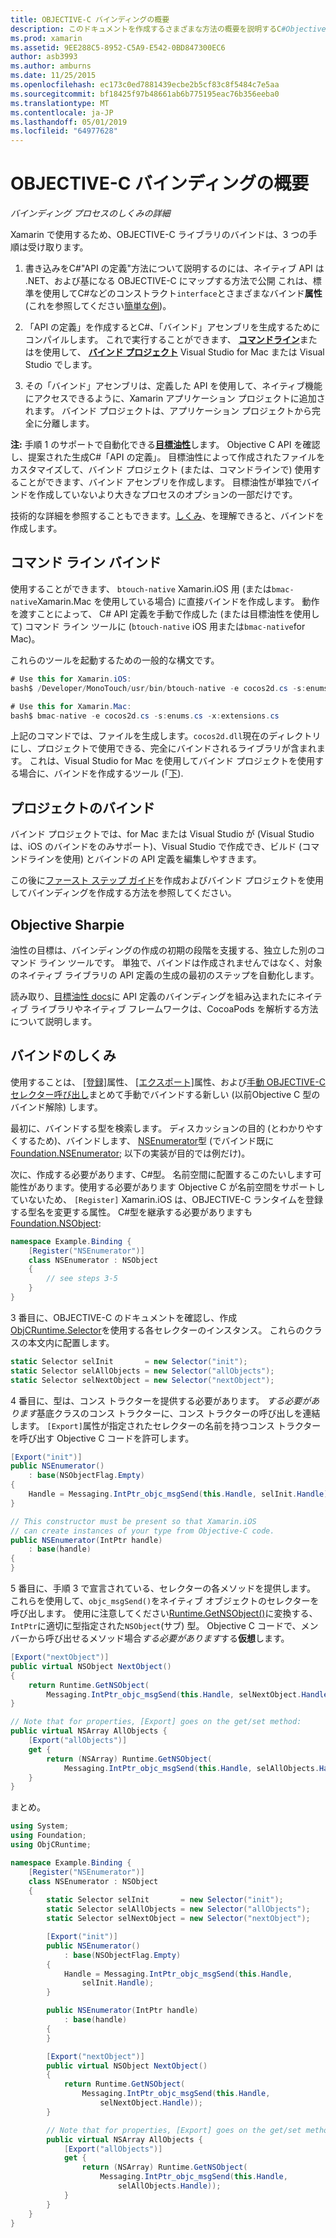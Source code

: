 ```yaml
---
title: OBJECTIVE-C バインディングの概要
description: このドキュメントを作成するさまざまな方法の概要を説明するC#Objective C コード、コマンド ライン バインド、バインド プロジェクトの場合は、目的の油性などのバインド。 また、バインドの動作方法も説明します。
ms.prod: xamarin
ms.assetid: 9EE288C5-8952-C5A9-E542-0BD847300EC6
author: asb3993
ms.author: amburns
ms.date: 11/25/2015
ms.openlocfilehash: ec173c0ed7881439ecbe2b5cf83c8f5484c7e5aa
ms.sourcegitcommit: bf18425f97b48661ab6b775195eac76b356eeba0
ms.translationtype: MT
ms.contentlocale: ja-JP
ms.lasthandoff: 05/01/2019
ms.locfileid: "64977628"
---
```

# <a name="overview-of-objective-c-bindings"></a>OBJECTIVE-C バインディングの概要

_バインディング プロセスのしくみの詳細_

Xamarin で使用するため、OBJECTIVE-C ライブラリのバインドは、3 つの手順は受け取ります。

1. 書き込みをC#"API の定義"方法について説明するのには、ネイティブ API は .NET、および基になる OBJECTIVE-C にマップする方法で公開 これは、標準を使用してC#などのコンストラクト`interface`とさまざまなバインド**属性**(これを参照してください[簡単な例](~/cross-platform/macios/binding/objective-c-libraries.md#Binding_an_API))。

2. 「API の定義」を作成するとC#、「バインド」アセンブリを生成するためにコンパイルします。 これで実行することができます、 [**コマンドライン**](#commandline)またはを使用して、 [**バインド プロジェクト**](#bindingproject) Visual Studio for Mac または Visual Studio でします。

3. その「バインド」アセンブリは、定義した API を使用して、ネイティブ機能にアクセスできるように、Xamarin アプリケーション プロジェクトに追加されます。
  バインド プロジェクトは、アプリケーション プロジェクトから完全に分離します。

**注:** 手順 1 のサポートで自動化できる[**目標油性**](#objectivesharpie)します。 Objective C API を確認し、提案された生成C#「API の定義」。 目標油性によって作成されたファイルをカスタマイズして、バインド プロジェクト (または、コマンドラインで) 使用することができます、バインド アセンブリを作成します。 目標油性が単独でバインドを作成していないより大きなプロセスのオプションの一部だけです。

技術的な詳細を参照することもできます。[しくみ](#howitworks)、を理解できると、バインドを作成します。

<a name="Command_Line_Bindings" /><a name="commandline" />

## <a name="command-line-bindings"></a>コマンド ライン バインド

使用することができます、 `btouch-native` Xamarin.iOS 用 (または`bmac-native`Xamarin.Mac を使用している場合) に直接バインドを作成します。 動作を渡すことによって、 C# API 定義を手動で作成した (または目標油性を使用して) コマンド ライン ツールに (`btouch-native` iOS 用または`bmac-native`for Mac)。


これらのツールを起動するための一般的な構文です。

```csharp
# Use this for Xamarin.iOS:
bash$ /Developer/MonoTouch/usr/bin/btouch-native -e cocos2d.cs -s:enums.cs -x:extensions.cs
```

```csharp
# Use this for Xamarin.Mac:
bash$ bmac-native -e cocos2d.cs -s:enums.cs -x:extensions.cs
```

上記のコマンドでは、ファイルを生成します。`cocos2d.dll`現在のディレクトリにし、プロジェクトで使用できる、完全にバインドされるライブラリが含まれます。 これは、Visual Studio for Mac を使用してバインド プロジェクトを使用する場合に、バインドを作成するツール (「[下](#bindingproject)).


<a name="bindingproject" />

## <a name="binding-project"></a>プロジェクトのバインド

バインド プロジェクトでは、for Mac または Visual Studio が (Visual Studio は、iOS のバインドをのみサポート)、Visual Studio で作成でき、ビルド (コマンドラインを使用) とバインドの API 定義を編集しやすきます。

この後に[ファースト ステップ ガイド](~/cross-platform/macios/binding/objective-c-libraries.md#Getting_Started)を作成およびバインド プロジェクトを使用してバインディングを作成する方法を参照してください。

<a name="objectivesharpie" />

## <a name="objective-sharpie"></a>Objective Sharpie

油性の目標は、バインディングの作成の初期の段階を支援する、独立した別のコマンド ライン ツールです。 単独で、バインドは作成されませんではなく、対象のネイティブ ライブラリの API 定義の生成の最初のステップを自動化します。

読み取り、[目標油性 docs](~/cross-platform/macios/binding/objective-sharpie/index.md)に API 定義のバインディングを組み込まれたにネイティブ ライブラリやネイティブ フレームワークは、CocoaPods を解析する方法について説明します。

<a name="howitworks" />

## <a name="how-binding-works"></a>バインドのしくみ

使用することは、 [[登録]](xref:Foundation.RegisterAttribute)属性、 [[エクスポート]](xref:Foundation.ExportAttribute)属性、および[手動 OBJECTIVE-C セレクター呼び出し](~/ios/internals/objective-c-selectors.md)まとめて手動でバインドする新しい (以前Objective C 型のバインド解除) します。

最初に、バインドする型を検索します。 ディスカッションの目的 (とわかりやすくするため)、バインドします、 [NSEnumerator](https://developer.apple.com/iphone/library/documentation/Cocoa/Reference/Foundation/Classes/NSEnumerator_Class/Reference/Reference.html)型 (でバインド既に[Foundation.NSEnumerator](xref:Foundation.NSEnumerator); 以下の実装が目的では例だけ)。

次に、作成する必要があります、C#型。 名前空間に配置するこのたいします可能性があります。使用する必要があります Objective C が名前空間をサポートしていないため、 `[Register]` Xamarin.iOS は、OBJECTIVE-C ランタイムを登録する型名を変更する属性。 C#型を継承する必要がありますも[Foundation.NSObject](xref:Foundation.NSObject):

```csharp
namespace Example.Binding {
    [Register("NSEnumerator")]
    class NSEnumerator : NSObject
    {
        // see steps 3-5
    }
}
```

3 番目に、OBJECTIVE-C のドキュメントを確認し、作成[ObjCRuntime.Selector](xref:ObjCRuntime.Selector)を使用する各セレクターのインスタンス。 これらのクラスの本文内に配置します。

```csharp
static Selector selInit       = new Selector("init");
static Selector selAllObjects = new Selector("allObjects");
static Selector selNextObject = new Selector("nextObject");
```

4 番目に、型は、コンス トラクターを提供する必要があります。 *する必要があります*基底クラスのコンス トラクターに、コンス トラクターの呼び出しを連結します。 `[Export]`属性が指定されたセレクターの名前を持つコンス トラクターを呼び出す Objective C コードを許可します。

```csharp
[Export("init")]
public NSEnumerator()
    : base(NSObjectFlag.Empty)
{
    Handle = Messaging.IntPtr_objc_msgSend(this.Handle, selInit.Handle);
}
```

```csharp
// This constructor must be present so that Xamarin.iOS
// can create instances of your type from Objective-C code.
public NSEnumerator(IntPtr handle)
    : base(handle)
{
}
```

5 番目に、手順 3 で宣言されている、セレクターの各メソッドを提供します。 これらを使用して、`objc_msgSend()`をネイティブ オブジェクトのセレクターを呼び出します。 使用に注意してください[Runtime.GetNSObject()](xref:ObjCRuntime.Runtime.GetNSObject*)に変換する、`IntPtr`に適切に型指定された`NSObject`(サブ) 型。 Objective C コードで、メンバーから呼び出せるメソッド場合*する必要があります*する**仮想**します。

```csharp
[Export("nextObject")]
public virtual NSObject NextObject()
{
    return Runtime.GetNSObject(
        Messaging.IntPtr_objc_msgSend(this.Handle, selNextObject.Handle));
}
```

```csharp
// Note that for properties, [Export] goes on the get/set method:
public virtual NSArray AllObjects {
    [Export("allObjects")]
    get {
        return (NSArray) Runtime.GetNSObject(
            Messaging.IntPtr_objc_msgSend(this.Handle, selAllObjects.Handle));
    }
}
```

まとめ。

```csharp
using System;
using Foundation;
using ObjCRuntime;

namespace Example.Binding {
    [Register("NSEnumerator")]
    class NSEnumerator : NSObject
    {
        static Selector selInit       = new Selector("init");
        static Selector selAllObjects = new Selector("allObjects");
        static Selector selNextObject = new Selector("nextObject");

        [Export("init")]
        public NSEnumerator()
            : base(NSObjectFlag.Empty)
        {
            Handle = Messaging.IntPtr_objc_msgSend(this.Handle,
                selInit.Handle);
        }

        public NSEnumerator(IntPtr handle)
            : base(handle)
        {
        }

        [Export("nextObject")]
        public virtual NSObject NextObject()
        {
            return Runtime.GetNSObject(
                Messaging.IntPtr_objc_msgSend(this.Handle,
                    selNextObject.Handle));
        }

        // Note that for properties, [Export] goes on the get/set method:
        public virtual NSArray AllObjects {
            [Export("allObjects")]
            get {
                return (NSArray) Runtime.GetNSObject(
                    Messaging.IntPtr_objc_msgSend(this.Handle,
                        selAllObjects.Handle));
            }
        }
    }
}
```

